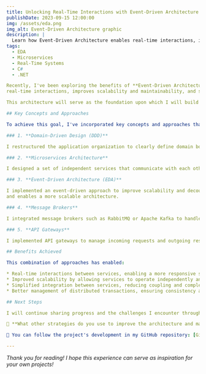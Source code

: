 ```yaml
---
title: Unlocking Real-Time Interactions with Event-Driven Architecture
publishDate: 2023-09-15 12:00:00
img: /assets/eda.png
img_alt: Event-Driven Architecture graphic
description: |
  Learn how Event-Driven Architecture enables real-time interactions, improves scalability and maintainability, and simplifies integration between microservices in a hotel reservation system.
tags:
  - EDA
  - Microservices
  - Real-Time Systems
  - C#
  - .NET

Recently, I've been exploring the benefits of **Event-Driven Architecture (EDA)** in a microservices-based hotel reservation system. This project aims to design an architecture that enables
real-time interactions, improves scalability and maintainability, and simplifies integration between services.

This architecture will serve as the foundation upon which I will build the system.

## Key Concepts and Approaches

To achieve this goal, I've incorporated key concepts and approaches that have been fundamental in the process:

### 1. **Domain-Driven Design (DDD)**

I restructured the application organization to clearly define domain boundaries and avoid unnecessary dependencies between modules. This has enabled greater clarity and modularity in the design.

### 2. **Microservices Architecture**

I designed a set of independent services that communicate with each other using lightweight protocols and APIs, allowing for loose coupling and scalability.

### 3. **Event-Driven Architecture (EDA)**

I implemented an event-driven approach to improve scalability and decouple services, enabling better management of distributed transactions. This allows for real-time interactions between services
and enables a more scalable architecture.

### 4. **Message Brokers**

I integrated message brokers such as RabbitMQ or Apache Kafka to handle the flow of events between services, allowing for reliable and efficient communication.

### 5. **API Gateways**

I implemented API gateways to manage incoming requests and outgoing responses, providing a single entry point for clients and simplifying integration with other services.

## Benefits Achieved

This combination of approaches has enabled:

* Real-time interactions between services, enabling a more responsive system.
* Improved scalability by allowing services to operate independently and asynchronously.
* Simplified integration between services, reducing coupling and complexity.
* Better management of distributed transactions, ensuring consistency and reliability.

## Next Steps

I will continue sharing progress and the challenges I encounter throughout the development of this system.

💬 **What other strategies do you use to improve the architecture and maintainability of your microservices?**

📌 You can follow the project's development in my GitHub repository: [GitHub repository](https://github.com/TempooDev/Booking)

---
```

_Thank you for reading! I hope this experience can serve as inspiration for your own projects!_
